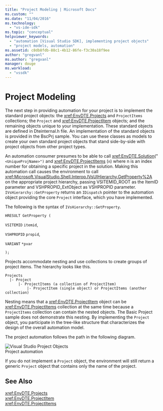 ```yaml
---
title: "Project Modeling | Microsoft Docs"
ms.custom: ""
ms.date: "11/04/2016"
ms.technology: 
  - "vs-ide-sdk"
ms.topic: "conceptual"
helpviewer_keywords: 
  - "automation [Visual Studio SDK], implementing project objects"
  - "project models, automation"
ms.assetid: c8db8fdb-88c1-4b12-86fe-f3c30a18f9ee
author: "gregvanl"
ms.author: "gregvanl"
manager: douge
ms.workload: 
  - "vssdk"
---
```

# Project Modeling
The next step in providing automation for your project is to implement the standard project objects: the <xref:EnvDTE.Projects> and `ProjectItems` collections; the `Project` and <xref:EnvDTE.ProjectItem> objects; and the remaining objects unique to your implementation. These standard objects are defined in Dteinternal.h file. An implementation of the standard objects is provided in the BscPrj sample. You can use these classes as models to create your own standard project objects that stand side-by-side with project objects from other project types.  
  
 An automation consumer presumes to be able to call <xref:EnvDTE.Solution>("`<UniqueProjName>")` and <xref:EnvDTE.ProjectItems> (`n`) where n is an index number for obtaining a specific project in the solution. Making this automation call causes the environment to call <xref:Microsoft.VisualStudio.Shell.Interop.IVsUIHierarchy.GetProperty%2A> on the appropriate project hierarchy, passing VSITEMID_ROOT as the ItemID parameter and VSHPROPID_ExtObject as VSHPROPID parameter. `IVsHierarchy::GetProperty` returns an `IDispatch` pointer to the automation object providing the core `Project` interface, which you have implemented.  
  
 The following is the syntax of `IVsHierarchy::GetProperty`.  
  
 `HRESULT GetProperty (`  
  
 `VSITEMID` `itemid`,  
  
 `VSHPROPID` `propid`,  
  
 `VARIANT` `*pvar`  
  
 `);`  
  
 Projects accommodate nesting and use collections to create groups of project items. The hierarchy looks like this.  
  
```  
Projects  
  |- Project  
      |- ProjectItems (a collection of ProjectItem)  
          |- ProjectItem (single object) or ProjectItems (another collection)  
```  
  
 Nesting means that a <xref:EnvDTE.ProjectItem> object can be <xref:EnvDTE.ProjectItems> collection at the same time because a `ProjectItems` collection can contain the nested objects. The Basic Project sample does not demonstrate this nesting. By implementing the `Project` object, you participate in the tree-like structure that characterizes the design of the overall automation model.  
  
 The project automation follows the path in the following diagram.  
  
 ![Visual Studio Project Objects](../../extensibility/internals/media/projectobjects.gif "ProjectObjects")  
Project automation  
  
 If you do not implement a `Project` object, the environment will still return a generic `Project` object that contains only the name of the project.  
  
## See Also  
 <xref:EnvDTE.Projects>   
 <xref:EnvDTE.ProjectItem>   
 <xref:EnvDTE.ProjectItems>
